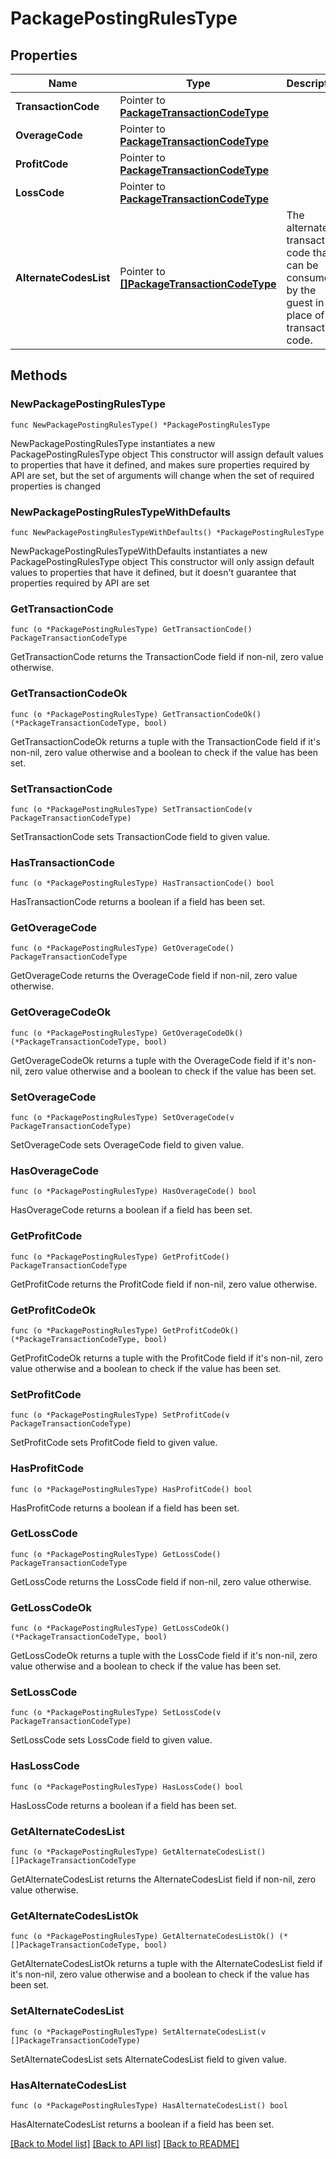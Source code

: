 # PackagePostingRulesType

## Properties

Name | Type | Description | Notes
------------ | ------------- | ------------- | -------------
**TransactionCode** | Pointer to [**PackageTransactionCodeType**](PackageTransactionCodeType.md) |  | [optional] 
**OverageCode** | Pointer to [**PackageTransactionCodeType**](PackageTransactionCodeType.md) |  | [optional] 
**ProfitCode** | Pointer to [**PackageTransactionCodeType**](PackageTransactionCodeType.md) |  | [optional] 
**LossCode** | Pointer to [**PackageTransactionCodeType**](PackageTransactionCodeType.md) |  | [optional] 
**AlternateCodesList** | Pointer to [**[]PackageTransactionCodeType**](PackageTransactionCodeType.md) | The alternate transaction code that can be consumed by the guest in place of the transaction code. | [optional] 

## Methods

### NewPackagePostingRulesType

`func NewPackagePostingRulesType() *PackagePostingRulesType`

NewPackagePostingRulesType instantiates a new PackagePostingRulesType object
This constructor will assign default values to properties that have it defined,
and makes sure properties required by API are set, but the set of arguments
will change when the set of required properties is changed

### NewPackagePostingRulesTypeWithDefaults

`func NewPackagePostingRulesTypeWithDefaults() *PackagePostingRulesType`

NewPackagePostingRulesTypeWithDefaults instantiates a new PackagePostingRulesType object
This constructor will only assign default values to properties that have it defined,
but it doesn't guarantee that properties required by API are set

### GetTransactionCode

`func (o *PackagePostingRulesType) GetTransactionCode() PackageTransactionCodeType`

GetTransactionCode returns the TransactionCode field if non-nil, zero value otherwise.

### GetTransactionCodeOk

`func (o *PackagePostingRulesType) GetTransactionCodeOk() (*PackageTransactionCodeType, bool)`

GetTransactionCodeOk returns a tuple with the TransactionCode field if it's non-nil, zero value otherwise
and a boolean to check if the value has been set.

### SetTransactionCode

`func (o *PackagePostingRulesType) SetTransactionCode(v PackageTransactionCodeType)`

SetTransactionCode sets TransactionCode field to given value.

### HasTransactionCode

`func (o *PackagePostingRulesType) HasTransactionCode() bool`

HasTransactionCode returns a boolean if a field has been set.

### GetOverageCode

`func (o *PackagePostingRulesType) GetOverageCode() PackageTransactionCodeType`

GetOverageCode returns the OverageCode field if non-nil, zero value otherwise.

### GetOverageCodeOk

`func (o *PackagePostingRulesType) GetOverageCodeOk() (*PackageTransactionCodeType, bool)`

GetOverageCodeOk returns a tuple with the OverageCode field if it's non-nil, zero value otherwise
and a boolean to check if the value has been set.

### SetOverageCode

`func (o *PackagePostingRulesType) SetOverageCode(v PackageTransactionCodeType)`

SetOverageCode sets OverageCode field to given value.

### HasOverageCode

`func (o *PackagePostingRulesType) HasOverageCode() bool`

HasOverageCode returns a boolean if a field has been set.

### GetProfitCode

`func (o *PackagePostingRulesType) GetProfitCode() PackageTransactionCodeType`

GetProfitCode returns the ProfitCode field if non-nil, zero value otherwise.

### GetProfitCodeOk

`func (o *PackagePostingRulesType) GetProfitCodeOk() (*PackageTransactionCodeType, bool)`

GetProfitCodeOk returns a tuple with the ProfitCode field if it's non-nil, zero value otherwise
and a boolean to check if the value has been set.

### SetProfitCode

`func (o *PackagePostingRulesType) SetProfitCode(v PackageTransactionCodeType)`

SetProfitCode sets ProfitCode field to given value.

### HasProfitCode

`func (o *PackagePostingRulesType) HasProfitCode() bool`

HasProfitCode returns a boolean if a field has been set.

### GetLossCode

`func (o *PackagePostingRulesType) GetLossCode() PackageTransactionCodeType`

GetLossCode returns the LossCode field if non-nil, zero value otherwise.

### GetLossCodeOk

`func (o *PackagePostingRulesType) GetLossCodeOk() (*PackageTransactionCodeType, bool)`

GetLossCodeOk returns a tuple with the LossCode field if it's non-nil, zero value otherwise
and a boolean to check if the value has been set.

### SetLossCode

`func (o *PackagePostingRulesType) SetLossCode(v PackageTransactionCodeType)`

SetLossCode sets LossCode field to given value.

### HasLossCode

`func (o *PackagePostingRulesType) HasLossCode() bool`

HasLossCode returns a boolean if a field has been set.

### GetAlternateCodesList

`func (o *PackagePostingRulesType) GetAlternateCodesList() []PackageTransactionCodeType`

GetAlternateCodesList returns the AlternateCodesList field if non-nil, zero value otherwise.

### GetAlternateCodesListOk

`func (o *PackagePostingRulesType) GetAlternateCodesListOk() (*[]PackageTransactionCodeType, bool)`

GetAlternateCodesListOk returns a tuple with the AlternateCodesList field if it's non-nil, zero value otherwise
and a boolean to check if the value has been set.

### SetAlternateCodesList

`func (o *PackagePostingRulesType) SetAlternateCodesList(v []PackageTransactionCodeType)`

SetAlternateCodesList sets AlternateCodesList field to given value.

### HasAlternateCodesList

`func (o *PackagePostingRulesType) HasAlternateCodesList() bool`

HasAlternateCodesList returns a boolean if a field has been set.


[[Back to Model list]](../README.md#documentation-for-models) [[Back to API list]](../README.md#documentation-for-api-endpoints) [[Back to README]](../README.md)


